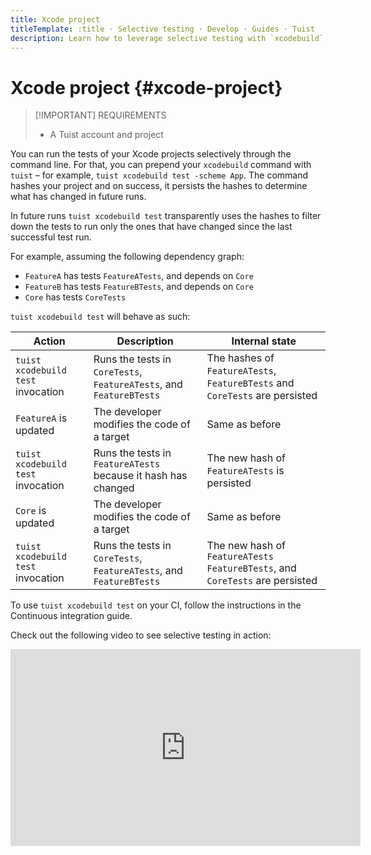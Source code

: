 ```yaml
---
title: Xcode project
titleTemplate: :title · Selective testing · Develop · Guides · Tuist
description: Learn how to leverage selective testing with `xcodebuild`.
---
```


# Xcode project {#xcode-project}

> [!IMPORTANT] REQUIREMENTS
> - A <LocalizedLink href="/server/introduction/accounts-and-projects">Tuist account and project</LocalizedLink>

You can run the tests of your Xcode projects selectively through the command line. For that, you can prepend your `xcodebuild` command with `tuist` – for example, `tuist xcodebuild test -scheme App`. The command hashes your project and on success, it persists the hashes to determine what has changed in future runs.

In future runs `tuist xcodebuild test` transparently uses the hashes to filter down the tests to run only the ones that have changed since the last successful test run.

For example, assuming the following dependency graph:

- `FeatureA` has tests `FeatureATests`, and depends on `Core`
- `FeatureB` has tests `FeatureBTests`, and depends on `Core`
- `Core` has tests `CoreTests`

`tuist xcodebuild test` will behave as such:

| Action | Description | Internal state |
| ---- | --- | ---- |
| `tuist xcodebuild test` invocation | Runs the tests in `CoreTests`, `FeatureATests`, and `FeatureBTests` | The hashes of `FeatureATests`, `FeatureBTests` and `CoreTests` are persisted |
| `FeatureA` is updated | The developer modifies the code of a target | Same as before |
| `tuist xcodebuild test` invocation | Runs the tests in `FeatureATests` because it hash has changed | The new hash of `FeatureATests` is persisted |
| `Core` is updated | The developer modifies the code of a target | Same as before |
| `tuist xcodebuild test` invocation | Runs the tests in `CoreTests`, `FeatureATests`, and `FeatureBTests` | The new hash of `FeatureATests` `FeatureBTests`, and `CoreTests` are persisted |

To use `tuist xcodebuild test` on your CI, follow the instructions in the <LocalizedLink href="/guides/automate/continuous-integration">Continuous integration guide</LocalizedLink>.

Check out the following video to see selective testing in action:

<iframe title="Run tests selectively in your Xcode projects" width="560" height="315" src="https://videos.tuist.dev/videos/embed/1SjekbWSYJ2HAaVjchwjfQ" frameborder="0" allowfullscreen="" sandbox="allow-same-origin allow-scripts allow-popups allow-forms"></iframe>
